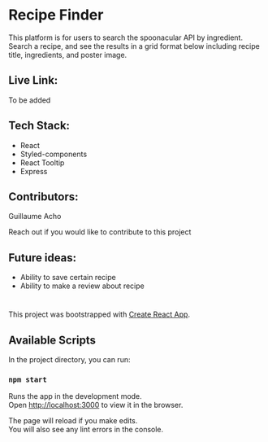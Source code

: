 # Recipe Finder

This platform is for users to search the spoonacular API by ingredient. Search a recipe, and see the results in a grid format below including recipe title, ingredients, and poster image.

## Live Link:
To be added

## Tech Stack:
- React
- Styled-components
- React Tooltip
- Express

## Contributors:
Guillaume Acho

Reach out if you would like to contribute to this project

## Future ideas:
- Ability to save certain recipe
- Ability to make a review about recipe

#
#

This project was bootstrapped with [Create React App](https://github.com/facebook/create-react-app).

## Available Scripts

In the project directory, you can run:

### `npm start`

Runs the app in the development mode.<br />
Open [http://localhost:3000](http://localhost:3000) to view it in the browser.

The page will reload if you make edits.<br />
You will also see any lint errors in the console.
